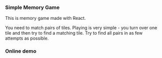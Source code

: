 ### Simple Memory Game

This is memory game made with React.

You need to match pairs of tiles. 
Playing is very simple - you turn over one tile and then try to find a matching tile.
Try to find all pairs in as few attempts as possible.

### Online demo

